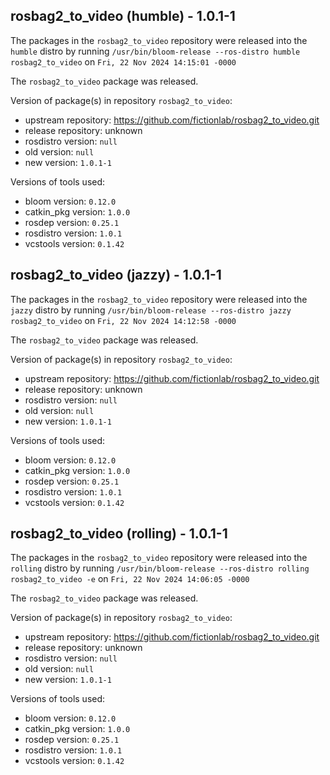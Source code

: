 ## rosbag2_to_video (humble) - 1.0.1-1

The packages in the `rosbag2_to_video` repository were released into the `humble` distro by running `/usr/bin/bloom-release --ros-distro humble rosbag2_to_video` on `Fri, 22 Nov 2024 14:15:01 -0000`

The `rosbag2_to_video` package was released.

Version of package(s) in repository `rosbag2_to_video`:

- upstream repository: https://github.com/fictionlab/rosbag2_to_video.git
- release repository: unknown
- rosdistro version: `null`
- old version: `null`
- new version: `1.0.1-1`

Versions of tools used:

- bloom version: `0.12.0`
- catkin_pkg version: `1.0.0`
- rosdep version: `0.25.1`
- rosdistro version: `1.0.1`
- vcstools version: `0.1.42`


## rosbag2_to_video (jazzy) - 1.0.1-1

The packages in the `rosbag2_to_video` repository were released into the `jazzy` distro by running `/usr/bin/bloom-release --ros-distro jazzy rosbag2_to_video` on `Fri, 22 Nov 2024 14:12:58 -0000`

The `rosbag2_to_video` package was released.

Version of package(s) in repository `rosbag2_to_video`:

- upstream repository: https://github.com/fictionlab/rosbag2_to_video.git
- release repository: unknown
- rosdistro version: `null`
- old version: `null`
- new version: `1.0.1-1`

Versions of tools used:

- bloom version: `0.12.0`
- catkin_pkg version: `1.0.0`
- rosdep version: `0.25.1`
- rosdistro version: `1.0.1`
- vcstools version: `0.1.42`


## rosbag2_to_video (rolling) - 1.0.1-1

The packages in the `rosbag2_to_video` repository were released into the `rolling` distro by running `/usr/bin/bloom-release --ros-distro rolling rosbag2_to_video -e` on `Fri, 22 Nov 2024 14:06:05 -0000`

The `rosbag2_to_video` package was released.

Version of package(s) in repository `rosbag2_to_video`:

- upstream repository: https://github.com/fictionlab/rosbag2_to_video.git
- release repository: unknown
- rosdistro version: `null`
- old version: `null`
- new version: `1.0.1-1`

Versions of tools used:

- bloom version: `0.12.0`
- catkin_pkg version: `1.0.0`
- rosdep version: `0.25.1`
- rosdistro version: `1.0.1`
- vcstools version: `0.1.42`


